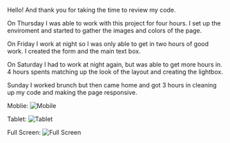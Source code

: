 Hello! And thank you for taking the time to review my code. 

On Thursday I was able to work with this project for four hours. I set up the enviroment and started to gather the images and colors of the page.

On Friday I work at night so I was only able to get in two hours of good work. I created the form and the main text box.

On Saturday I had to work at night again, but was able to get more hours in. 4 hours spents matching up the look of the layout and creating the lightbox.

Sunday I worked brunch but then came home and got 3 hours in cleaning up my code and making the page responsive.

Moblie:
![Mobile]()

Tablet:
![Tablet](link-to-image)

Full Screen:
![Full Screen](link-to-image)
